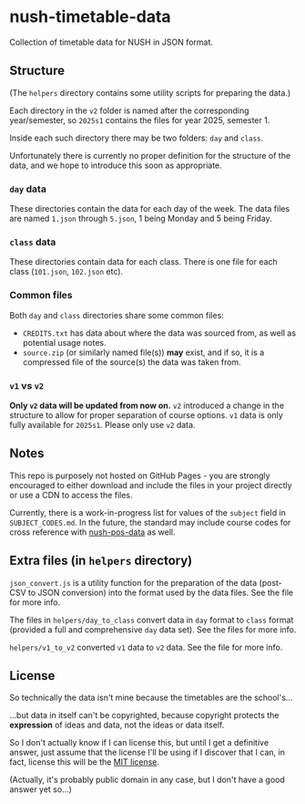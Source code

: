 # nush-timetable-data
Collection of timetable data for NUSH in JSON format.

## Structure
(The `helpers` directory contains some utility scripts for preparing the data.)

Each directory in the `v2` folder is named after the corresponding year/semester, so `2025s1` contains the files for year 2025, semester 1.

Inside each such directory there may be two folders: `day` and `class`.

Unfortunately there is currently no proper definition for the structure of the data, and we hope to introduce this soon as appropriate.

### `day` data
These directories contain the data for each day of the week. The data files are named `1.json` through `5.json`, 1 being Monday and 5 being Friday.

### `class` data
These directories contain data for each class. There is one file for each class (`101.json`, `102.json` etc).

### Common files
Both `day` and `class` directories share some common files:
- `CREDITS.txt` has data about where the data was sourced from, as well as potential usage notes. 
- `source.zip` (or similarly named file(s)) **may** exist, and if so, it is a compressed file of the source(s) the data was taken from.

### `v1` vs `v2`
**Only `v2` data will be updated from now on.** `v2` introduced a change in the structure to allow for proper separation of course options. `v1` data is only fully available for `2025s1`. Please only use `v2` data.

## Notes
This repo is purposely not hosted on GitHub Pages - you are strongly encouraged to either download and include the files in your project directly or use a CDN to access the files.

Currently, there is a work-in-progress list for values of the `subject` field in `SUBJECT_CODES.md`. In the future, the standard may include course codes for cross reference with [nush-pos-data](https://github.com/gohjy/nush-pos-data) as well.

## Extra files (in `helpers` directory)
`json_convert.js` is a utility function for the preparation of the data (post-CSV to JSON conversion) into the format used by the data files. See the file for more info.

The files in `helpers/day_to_class` convert data in `day` format to `class` format (provided a full and comprehensive `day` data set). See the files for more info.

`helpers/v1_to_v2` converted `v1` data to `v2` data. See the file for more info.

## License
So technically the data isn't mine because the timetables are the school's...

...but data in itself can't be copyrighted, because copyright protects the **expression** of ideas and data, not the ideas or data itself.

So I don't actually know if I can license this, but until I get a definitive answer, just assume that the license I'll be using if I discover that I can, in fact, license this will be the [MIT license](https://choosealicense.com/licenses/mit/).

(Actually, it's probably public domain in any case, but I don't have a good answer yet so...)